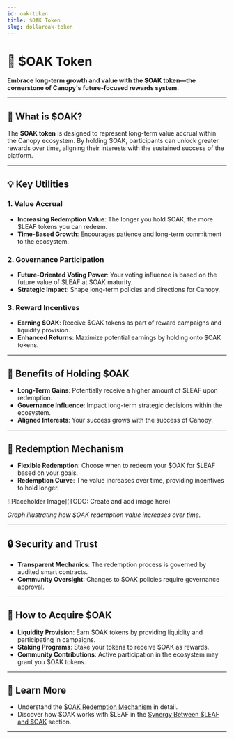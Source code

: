 ```yaml
---
id: oak-token
title: $OAK Token
slug: dollaroak-token
---
```


# 🌳 $OAK Token

**Embrace long-term growth and value with the $OAK token—the cornerstone of Canopy's future-focused rewards system.**

---

## 🌟 **What is $OAK?**

The **$OAK token** is designed to represent long-term value accrual within the Canopy ecosystem. By holding $OAK, participants can unlock greater rewards over time, aligning their interests with the sustained success of the platform.

---

## 💡 **Key Utilities**

### **1. Value Accrual**

- **Increasing Redemption Value**: The longer you hold $OAK, the more $LEAF tokens you can redeem.
- **Time-Based Growth**: Encourages patience and long-term commitment to the ecosystem.

### **2. Governance Participation**

- **Future-Oriented Voting Power**: Your voting influence is based on the future value of $LEAF at $OAK maturity.
- **Strategic Impact**: Shape long-term policies and directions for Canopy.

### **3. Reward Incentives**

- **Earning $OAK**: Receive $OAK tokens as part of reward campaigns and liquidity provision.
- **Enhanced Returns**: Maximize potential earnings by holding onto $OAK tokens.

---

## 🚀 **Benefits of Holding $OAK**

- **Long-Term Gains**: Potentially receive a higher amount of $LEAF upon redemption.
- **Governance Influence**: Impact long-term strategic decisions within the ecosystem.
- **Aligned Interests**: Your success grows with the success of Canopy.

---

## 🔄 **Redemption Mechanism**

- **Flexible Redemption**: Choose when to redeem your $OAK for $LEAF based on your goals.
- **Redemption Curve**: The value increases over time, providing incentives to hold longer.

![Placeholder Image](TODO: Create and add image here)

*Graph illustrating how $OAK redemption value increases over time.*

---

## 🔒 **Security and Trust**

- **Transparent Mechanics**: The redemption process is governed by audited smart contracts.
- **Community Oversight**: Changes to $OAK policies require governance approval.

---

## 🎯 **How to Acquire $OAK**

- **Liquidity Provision**: Earn $OAK tokens by providing liquidity and participating in campaigns.
- **Staking Programs**: Stake your tokens to receive $OAK as rewards.
- **Community Contributions**: Active participation in the ecosystem may grant you $OAK tokens.

---

## 📖 **Learn More**

- Understand the [\$OAK Redemption Mechanism](../key-features/oak-redemption-mechanism) in detail.
- Discover how $OAK works with $LEAF in the [Synergy Between $LEAF and $OAK](synergy-between-leaf-and-oak) section.

---
